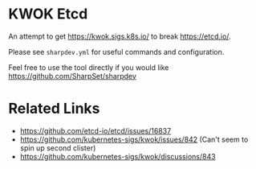 # KWOK Etcd

An attempt to get https://kwok.sigs.k8s.io/ to break https://etcd.io/.

Please see `sharpdev.yml` for useful commands and configuration.

Feel free to use the tool directly if you would like https://github.com/SharpSet/sharpdev

# Related Links

- https://github.com/etcd-io/etcd/issues/16837
- https://github.com/kubernetes-sigs/kwok/issues/842 (Can't seem to spin up second clister)
- https://github.com/kubernetes-sigs/kwok/discussions/843